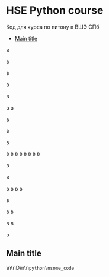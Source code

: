 # HSE Python course

Код для курса по питону в ВШЭ СПб

+ [Main title](#main-title)






в

в

в

в


в


в
в


в


в


в



в
в
в
в
в
в
в
в

в

в


в
в
в
в


в

в
в


в
в

в














## Main title



\n\nD\n\n```python\nsome_code```